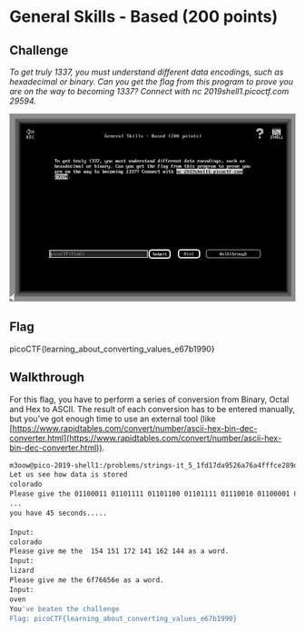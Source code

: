 
# General Skills - Based (200 points)

## Challenge

*To get truly 1337, you must understand different data encodings, such as hexadecimal or binary. Can you get the flag from this program to prove you are on the way to becoming 1337? Connect with nc 2019shell1.picoctf.com 29594.*

![Challenge](../images/general_skills_based_challenge.png)

## Flag

picoCTF{learning_about_converting_values_e67b1990}

## Walkthrough

For this flag, you have to perform a series of conversion from Binary, Octal and Hex to ASCII. The result of each conversion has to be entered manually, but you've got enough time to use an external tool (like [https://www.rapidtables.com/convert/number/ascii-hex-bin-dec-converter.html](https://www.rapidtables.com/convert/number/ascii-hex-bin-dec-converter.html)).

```bash
m3oow@pico-2019-shell1:/problems/strings-it_5_1fd17da9526a76a4fffce289dee10fbb$ nc 2019shell1.picoctf.com 29594
Let us see how data is stored
colorado
Please give the 01100011 01101111 01101100 01101111 01110010 01100001 01100100 01101111 as a word.
...
you have 45 seconds.....

Input:
colorado
Please give me the  154 151 172 141 162 144 as a word.
Input:
lizard
Please give me the 6f76656e as a word.
Input:
oven
You've beaten the challenge
Flag: picoCTF{learning_about_converting_values_e67b1990}
```
